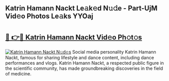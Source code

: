 ## Katrin Hamann Nackt Le𝚊k𝚎d N𝚞𝚍e - Part-UjM Vid𝚎o Photos Le𝚊ks YYOaj

# <h2><a href="http://fb6r1i.evod.top/?m=Katrin+Hamann+Nackt">🔗 👉🔴 Katrin Hamann Nackt Vid𝚎o Ph𝚘t𝚘s</a></h2>

[![Katrin Hamann Nackt N𝚞d𝚎s](https://i.imgur.com/8V9OHl7.gif)](http://fb6r1i.evod.top/?m=Katrin+Hamann+Nackt)
Social media personality Katrin Hamann Nackt, famous for sharing lifestyle and dance content, including dance performances and vlogs. Katrin Hamann Nackt, a respected public figure in the scientific community, has made groundbreaking discoveries in the field of medicine. 
